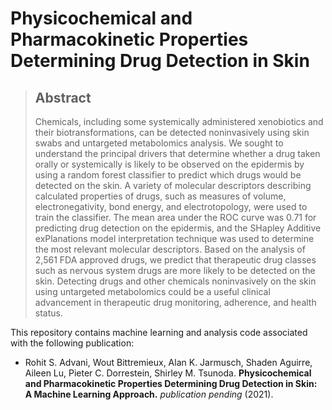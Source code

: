 # Physicochemical and Pharmacokinetic Properties Determining Drug Detection in Skin

> ## Abstract
> 
> Chemicals, including some systemically administered xenobiotics and their biotransformations, can be detected noninvasively using skin swabs and untargeted metabolomics analysis. We sought to understand the principal drivers that determine whether a drug taken orally or systemically is likely to be observed on the epidermis by using a random forest classifier to predict which drugs would be detected on the skin. A variety of molecular descriptors describing calculated properties of drugs, such as measures of volume, electronegativity, bond energy, and electrotopology, were used to train the classifier.  The mean area under the ROC curve was 0.71 for predicting drug detection on the epidermis, and the SHapley Additive exPlanations model interpretation technique was used to determine the most relevant molecular descriptors. Based on the analysis of 2,561 FDA approved drugs, we predict that therapeutic drug classes such as nervous system drugs are more likely to be detected on the skin. Detecting drugs and other chemicals noninvasively on the skin using untargeted metabolomics could be a useful clinical advancement in therapeutic drug monitoring, adherence, and health status.

This repository contains machine learning and analysis code associated with the following publication:

- Rohit S. Advani, Wout Bittremieux, Alan K. Jarmusch, Shaden Aguirre, Aileen Lu, Pieter C. Dorrestein, Shirley M. Tsunoda. **Physicochemical and Pharmacokinetic Properties Determining Drug Detection in Skin: A Machine Learning Approach.** _publication pending_ (2021).
